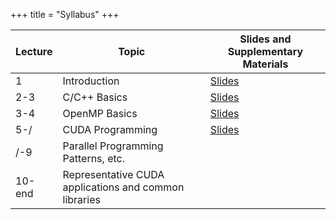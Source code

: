 +++
title = "Syllabus"
+++

| Lecture | Topic | Slides and Supplementary Materials |
|---------|-------|----------------------------|
| 1   | Introduction        | [Slides](../assets/CUDA-1.pdf) |
| 2-3 | C/C++ Basics        | [Slides](../assets/CUDA-2.pdf) |
| 3-4 | OpenMP Basics       | [Slides](../assets/CUDA-3.pdf) |
| 5-/ | CUDA Programming    | [Slides](../assets/CUDA-4.pdf) |
| /-9 | Parallel Programming Patterns, etc. | |
| 10-end | Representative CUDA applications and common libraries | |
